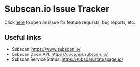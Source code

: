 # Subscan.io Issue Tracker

Click [here](https://github.com/itering/subscan-issue-tracker/issues/new/choose) to open an issue for feature requests, bug reports, etc.

## Useful links

- Subscan: <https://www.subscan.io/>
- Subscan Open API: <https://docs.api.subscan.io/>
- Subscan Service Status: <https://subscan.statuspage.io/>
